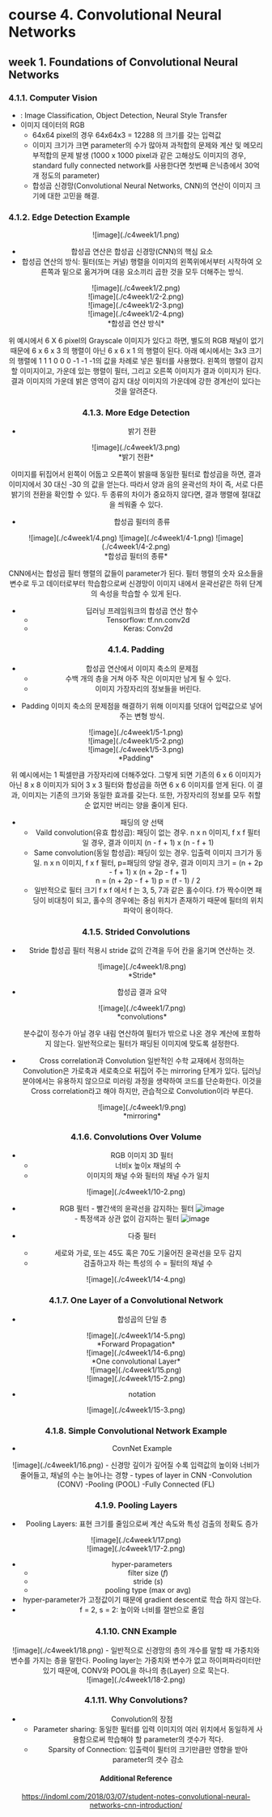 ﻿
# course 4. Convolutional Neural Networks
## week 1. Foundations of Convolutional Neural Networks  

###  4.1.1. Computer Vision
* : Image Classification, Object Detection, Neural Style Transfer 
* 이미지 데이터의 RGB
	- 64x64 pixel의 경우 64x64x3 = 12288 의 크기를 갖는 입력값
	- 이미지 크기가 크면 parameter의 수가 많아져 과적합의 문제와 계산 및 메모리 부적합의 문제 발생 
	(1000 x 1000 pixel과 같은 고해상도 이미지의 경우,  standard fully connected network를 사용한다면 첫번째 은닉층에서 30억 개 정도의 parameter)
	- 합성곱 신경망(Convolutional Neural Networks, CNN)의 연산이 이미지 크기에 대한 고민을 해결. 

### 4.1.2. Edge Detection Example
<center>![image](./c4week1/1.png)  

 - 합성곱 연산은 합성곱 신경망(CNN)의 핵심 요소
 - 합성곱 연산의 방식: 필터(또는 커널) 행렬을 이미지의 왼쪽위에서부터 시작하여 오른쪽과 밑으로 옮겨가며 대응 요소끼리 곱한 것을 모두 더해주는 방식. 

<center> ![image](./c4week1/2.png)  
<center> ![image](./c4week1/2-2.png)
<center> ![image](./c4week1/2-3.png)
<center> ![image](./c4week1/2-4.png)     
<center> *합성곱 연산 방식*   

 위 예시에서 6 X 6 pixel의 Grayscale 이미지가 있다고 하면, 별도의 RGB 채널이 없기 때문에 6 x 6 x 3 의 행렬이 아닌 6 x 6 x 1 의 행렬이 된다. 아래 예시에서는 3x3 크기의 행렬에 1 1 1 0 0 0 -1 -1 -1의 값을 차례로 넣은 필터를 사용했다.
  왼쪽의 행렬이 감지할 이미지이고, 가운데 있는 행렬이 필터, 그리고 오른쪽 이미지가 결과 이미지가 된다. 결과 이미지의 가운데 밝은 영역이 감지 대상 이미지의 가운데에 강한 경계선이 있다는 것을 알려준다.  
  
### 4.1.3.  More Edge Detection
  * 밝기 전환  
 <center> ![image](./c4week1/3.png)      
 <center>*밝기 전환*
 
 이미지를 뒤집어서 왼쪽이 어둡고 오른쪽이 밝을때 동일한 필터로 합성곱을 하면, 결과 이미지에서 30 대신 -30 의 값을 얻는다. 따라서 양과 음의 윤곽선의 차이 즉, 서로 다른 밝기의 전환을 확인할 수 있다. 두 종류의 차이가 중요하지 않다면, 결과 행렬에 절대값을 씌워줄 수 있다. 

- 합성곱 필터의 종류 
<center> ![image](./c4week1/4.png)  ![image](./c4week1/4-1.png)      ![image](./c4week1/4-2.png)     
<center> *합성곱 필터의 종류* 

 CNN에서는 합성곱 필터 행렬의 값들이 parameter가 된다. 필터 행렬의 숫자 요소들을 변수로 두고 데이터로부터 학습함으로써 신경망이 이미지 내에서 윤곽선같은 하위 단계의 속성을 학습할 수 있게 된다.   
 
 - 딥러닝 프레임워크의 합성곱 연산 함수
   -  Tensorflow: tf.nn.conv2d
   -  Keras: Conv2d

### 4.1.4. Padding

- 합성곱 연산에서 이미지 축소의 문제점 
	- 수백 개의 층을 거쳐 아주 작은 이미지만 남게 될 수 있다. 
	- 이미지 가장자리의 정보들을 버린다.    
	
* Padding 
이미지 축소의 문제점을 해결하기 위해 이미지를 덧대어 입력값으로 넣어주는 변형 방식. 
<center> ![image](./c4week1/5-1.png)  
<center> ![image](./c4week1/5-2.png)  
<center> ![image](./c4week1/5-3.png)  
<center> *Padding*   

위 예시에서는 1 픽셀만큼 가장자리에 더해주었다. 그렇게 되면 기존의 6 x 6 이미지가 아닌 8 x 8 이미지가 되어 3 x 3 필터와 합성곱을 하면 6 x 6 이미지를 얻게 된다. 이 결과, 이미지는 기존의 크기와 동일한 효과를 갖는다. 또한, 가장자리의 정보를 모두 취할 순 없지만 버리는 양을 줄이게 된다. 

 -  패딩의 양 선택
	- Vaild convolution(유효 합성곱): 패딩이 없는 경우. 
	n x n 이미지, f x f 필터일 경우, 결과 이미지 (n - f + 1) x (n - f + 1) 
	- Same convolution(동일 합성곱): 패딩이 있는 경우. 입출력 이미지 크기가 동일.
	n x n 이미지, f x f 필터, p=패딩의 양일 경우, 결과 이미지 크기 = (n + 2p - f + 1) x (n + 2p - f + 1)  
	n = (n + 2p - f + 1) 
	p = (f - 1) / 2
	- 일반적으로 필터 크기 f x f 에서  f 는 3, 5, 7과 같은 홀수이다. f가 짝수이면 패딩이 비대칭이 되고, 홀수의 경우에는 중심 위치가 존재하기 때문에 필터의 위치 파악이 용이하다.  

### 4.1.5. Strided Convolutions
- Stride
	합성곱 필터 적용시 stride 값의 간격을 두어 칸을 옮기며 연산하는 것.
	<center> ![image](./c4week1/8.png)  
	<center> *Stride*   
- 합성곱 결과 요약
	<center> ![image](./c4week1/7.png)    
	<center> *convolutions*    
	
  분수값이 정수가 아닐 경우 내림 연산하여 필터가 밖으로 나온 경우 계산에 포함하지 않는다. 일반적으로는 필터가 패딩된 이미지에 맞도록 설정한다. 
- Cross correlation과 Convolution
	일반적인 수학 교재에서 정의하는 Convolution은 가로축과 세로축으로 뒤집어 주는 mirroring 단계가 있다.  딥러닝 분야에서는 유용하지 않으므로 미러링 과정을 생략하여 코드를 단순화한다. 이것을 Cross correlation라고 해야 하지만, 관습적으로 Convolution이라 부른다. 
	<center> ![image](./c4week1/9.png)
	<center> *mirroring*        

### 4.1.6. Convolutions Over Volume

* RGB 이미지 3D 필터
	* 너비x 높이x 채널의 수
	* 이미지의 채널 수와 필터의 채널 수가 일치
<center> ![image](./c4week1/10-2.png) 
 
* RGB 필터
	  - 빨간색의 윤곽선을 감지하는 필터       ![image](./c4week1/12.png)   
	  - 특정색과 상관 없이 감지하는 필터      ![image](./c4week1/12-2.png)  
	  
* 다중 필터
	 - 세로와 가로, 또는 45도 혹은 70도 기울어진 윤곽선을 모두 감지 
	 - 검출하고자 하는 특성의 수 = 필터의 채널 수
<center> ![image](./c4week1/14-4.png)


### 4.1.7. One Layer of a Convolutional Network

* 합성곱의 단일 층
 <center> ![image](./c4week1/14-5.png)
 <center> *Forward Propagation*  
<center> ![image](./c4week1/14-6.png)  
<center> *One convolutional Layer*  
  
<center> ![image](./c4week1/15.png)
<center> ![image](./c4week1/15-2.png)

* notation 
<center> ![image](./c4week1/15-3.png)

### 4.1.8. Simple Convolutional Network Example
- CovnNet Example
<center> ![image](./c4week1/16.png)
	- 신경망 깊이가 깊어질 수록 입력값의 높이와 너비가 줄어들고, 채널의 수는 늘어나는 경향 
- types of layer in CNN
	-Convolution (CONV)
	-Pooling (POOL)
	-Fully Connected (FL) 
		
### 4.1.9. Pooling Layers
-  Pooling Layers: 표현 크기를 줄임으로써 계산 속도와 특성 검출의 정확도 증가  
<center> ![image](./c4week1/17.png)
<center> ![image](./c4week1/17-2.png)  

- hyper-parameters
	-   filter size  (_f_) 
	-   stride  (_s_) 
	-   pooling type  (max or avg)    
-  hyper-parameter가 고정값이기 때문에 gradient descent로 학습 하지 않는다. 
- f = 2, s = 2: 높이와 너비를 절반으로 줄임

### 4.1.10. CNN Example

<center> ![image](./c4week1/18.png)
- 일반적으로 신경망의 층의 개수를 말할 때 가중치와 변수를 가지는 층을 말한다. Pooling layer는 가중치와 변수가 없고 하이퍼파라미터만 있기 때문에, CONV와 POOL을 하나의 층(Layer) 으로 묵는다.

<center> ![image](./c4week1/18-2.png)


### 4.1.11. Why Convolutions?
-  Convolution의 장점
	-  Parameter sharing: 동일한 필터를 입력 이미지의 여러 위치에서 동일하게 사용함으로써 학습해야 할 parameter의 갯수가 적다.
	- Sparsity of Connection: 입출력이 필터의 크기만큼만 영향을 받아 parameter의 갯수 감소 

#### Additional Reference
https://indoml.com/2018/03/07/student-notes-convolutional-neural-networks-cnn-introduction/ 
